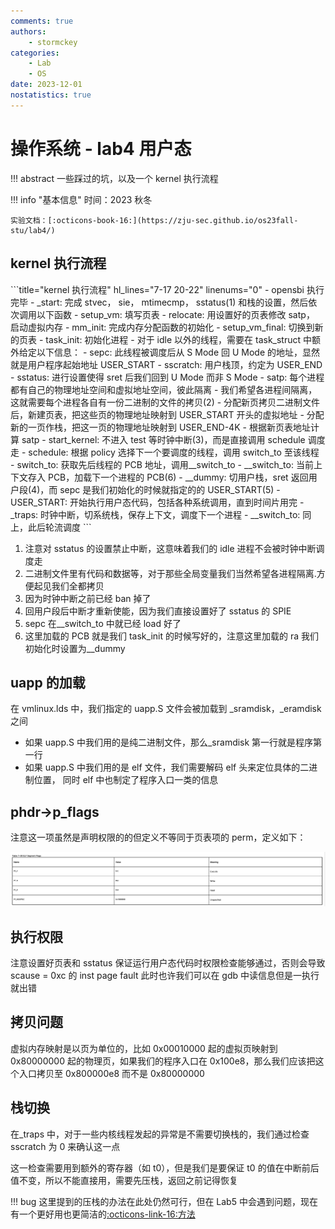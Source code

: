 ```yaml
---
comments: true
authors:
    - stormckey
categories:
    - Lab
    - OS
date: 2023-12-01
nostatistics: true
---
```

# 操作系统 - lab4 用户态
!!! abstract
    一些踩过的坑，以及一个 kernel 执行流程
<!-- more -->

!!! info "基本信息"
    时间：2023 秋冬

    实验文档：[:octicons-book-16:](https://zju-sec.github.io/os23fall-stu/lab4/)

## kernel 执行流程

<div class="annotate" markdown>
```title="kernel 执行流程" hl_lines="7-17 20-22" linenums="0"
- opensbi 执行完毕
- _start: 完成 stvec， sie， mtimecmp， sstatus(1) 和栈的设置，然后依次调用以下函数
    - setup_vm: 填写页表
    - relocate: 用设置好的页表修改 satp， 启动虚拟内存
    - mm_init: 完成内存分配函数的初始化
    - setup_vm_final: 切换到新的页表
    - task_init: 初始化进程
        - 对于 idle 以外的线程，需要在 task_struct 中额外给定以下信息：
            - sepc: 此线程被调度后从 S Mode 回 U Mode 的地址，显然就是用户程序起始地址 USER_START
            - sscratch: 用户栈顶，约定为 USER_END
            - sstatus: 进行设置使得 sret 后我们回到 U Mode 而非 S Mode
            - satp: 每个进程都有自己的物理地址空间和虚拟地址空间，彼此隔离
                - 我们希望各进程间隔离，这就需要每个进程各自有一份二进制的文件的拷贝(2)
                - 分配新页拷贝二进制文件后，新建页表，把这些页的物理地址映射到 USER_START 开头的虚拟地址
                - 分配新的一页作栈，把这一页的物理地址映射到 USER_END-4K
                - 根据新页表地址计算 satp
- start_kernel: 不进入 test 等时钟中断(3)，而是直接调用 schedule 调度走
- schedule: 根据 policy 选择下一个要调度的线程，调用 switch_to 至该线程
- switch_to: 获取先后线程的 PCB 地址，调用__switch_to
- __switch_to: 当前上下文存入 PCB，加载下一个进程的 PCB(6)
- __dummy: 切用户栈，sret 返回用户段(4)，而 sepc 是我们初始化的时候就指定的的 USER_START(5)
- USER_START: 开始执行用户态代码，包括各种系统调用，直到时间片用完
- _traps: 时钟中断，切系统栈，保存上下文，调度下一个进程
- __switch_to: 同上，此后轮流调度
```
</div>

1.  注意对 sstatus 的设置禁止中断，这意味着我们的 idle 进程不会被时钟中断调度走
2.  二进制文件里有代码和数据等，对于那些全局变量我们当然希望各进程隔离.方便起见我们全都拷贝
3.  因为时钟中断之前已经 ban 掉了
4.  回用户段后中断才重新使能，因为我们直接设置好了 sstatus 的 SPIE
5.  sepc 在__switch_to 中就已经 load 好了
6.  这里加载的 PCB 就是我们 task_init 的时候写好的，注意这里加载的 ra 我们初始化时设置为__dummy

## uapp 的加载

在 vmlinux.lds 中，我们指定的 uapp.S 文件会被加载到 _sramdisk，_eramdisk 之间

- 如果 uapp.S 中我们用的是纯二进制文件，那么_sramdisk 第一行就是程序第一行
- 如果 uapp.S 中我们用的是 elf 文件，我们需要解码 elf 头来定位具体的二进制位置， 同时 elf 中也制定了程序入口一类的信息

## phdr->p_flags

注意这一项虽然是声明权限的的但定义不等同于页表项的 perm，定义如下：

![](images/OS_lab4/2023-12-01-17-51-47.png#pic)

## 执行权限

注意设置好页表和 sstatus 保证运行用户态代码时权限检查能够通过，否则会导致 scause = 0xc 的 inst page fault 此时也许我们可以在 gdb 中读信息但是一执行就出错

## 拷贝问题

虚拟内存映射是以页为单位的，比如 0x00010000 起的虚拟页映射到 0x80000000 起的物理页，如果我们的程序入口在 0x100e8，那么我们应该把这个入口拷贝至 0x800000e8 而不是 0x80000000

## 栈切换

在_traps 中，对于一些内核线程发起的异常是不需要切换栈的，我们通过检查 sscratch 为 0 来确认这一点

这一检查需要用到额外的寄存器（如 t0），但是我们是要保证 t0 的值在中断前后值不变，所以不能直接用，需要先压栈，返回之前记得恢复

!!! bug
    这里提到的压栈的办法在此处仍然可行，但在 Lab5 中会遇到问题，现在有一个更好用也更简洁的[:octicons-link-16:方法](https://stormckey.github.io/blog/%E6%93%8D%E4%BD%9C%E7%B3%BB%E7%BB%9F---lab5-demand-paging/#_1)
